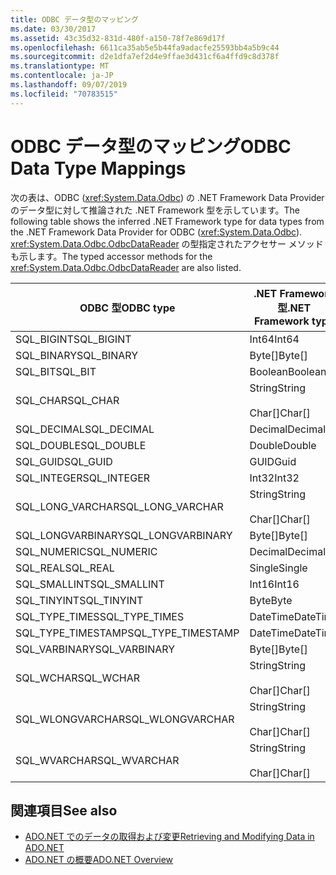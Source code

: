 ```yaml
---
title: ODBC データ型のマッピング
ms.date: 03/30/2017
ms.assetid: 43c35d32-831d-480f-a150-78f7e869d17f
ms.openlocfilehash: 6611ca35ab5e5b44fa9adacfe25593bb4a5b9c44
ms.sourcegitcommit: d2e1dfa7ef2d4e9ffae3d431cf6a4ffd9c8d378f
ms.translationtype: MT
ms.contentlocale: ja-JP
ms.lasthandoff: 09/07/2019
ms.locfileid: "70783515"
---
```

# <a name="odbc-data-type-mappings"></a><span data-ttu-id="07218-102">ODBC データ型のマッピング</span><span class="sxs-lookup"><span data-stu-id="07218-102">ODBC Data Type Mappings</span></span>
<span data-ttu-id="07218-103">次の表は、ODBC (<xref:System.Data.Odbc>) の .NET Framework Data Provider のデータ型に対して推論された .NET Framework 型を示しています。</span><span class="sxs-lookup"><span data-stu-id="07218-103">The following table shows the inferred .NET Framework type for data types from the .NET Framework Data Provider for ODBC (<xref:System.Data.Odbc>).</span></span> <span data-ttu-id="07218-104"><xref:System.Data.Odbc.OdbcDataReader> の型指定されたアクセサー メソッドも示します。</span><span class="sxs-lookup"><span data-stu-id="07218-104">The typed accessor methods for the <xref:System.Data.Odbc.OdbcDataReader> are also listed.</span></span>  
  
|<span data-ttu-id="07218-105">ODBC 型</span><span class="sxs-lookup"><span data-stu-id="07218-105">ODBC type</span></span>|<span data-ttu-id="07218-106">.NET Framework 型</span><span class="sxs-lookup"><span data-stu-id="07218-106">.NET Framework type</span></span>|<span data-ttu-id="07218-107">.NET Framework 型指定されたアクセサー</span><span class="sxs-lookup"><span data-stu-id="07218-107">.NET Framework typed accessor</span></span>|  
|---------------|----------------------------------------------------------------------|--------------------------------------------------------------------------------|  
|<span data-ttu-id="07218-108">SQL_BIGINT</span><span class="sxs-lookup"><span data-stu-id="07218-108">SQL_BIGINT</span></span>|<span data-ttu-id="07218-109">Int64</span><span class="sxs-lookup"><span data-stu-id="07218-109">Int64</span></span>|<span data-ttu-id="07218-110">GetInt64()</span><span class="sxs-lookup"><span data-stu-id="07218-110">GetInt64()</span></span>|  
|<span data-ttu-id="07218-111">SQL_BINARY</span><span class="sxs-lookup"><span data-stu-id="07218-111">SQL_BINARY</span></span>|<span data-ttu-id="07218-112">Byte[]</span><span class="sxs-lookup"><span data-stu-id="07218-112">Byte[]</span></span>|<span data-ttu-id="07218-113">GetBytes()</span><span class="sxs-lookup"><span data-stu-id="07218-113">GetBytes()</span></span>|  
|<span data-ttu-id="07218-114">SQL_BIT</span><span class="sxs-lookup"><span data-stu-id="07218-114">SQL_BIT</span></span>|<span data-ttu-id="07218-115">Boolean</span><span class="sxs-lookup"><span data-stu-id="07218-115">Boolean</span></span>|<span data-ttu-id="07218-116">GetBoolean()</span><span class="sxs-lookup"><span data-stu-id="07218-116">GetBoolean()</span></span>|  
|<span data-ttu-id="07218-117">SQL_CHAR</span><span class="sxs-lookup"><span data-stu-id="07218-117">SQL_CHAR</span></span>|<span data-ttu-id="07218-118">String</span><span class="sxs-lookup"><span data-stu-id="07218-118">String</span></span><br /><br /> <span data-ttu-id="07218-119">Char[]</span><span class="sxs-lookup"><span data-stu-id="07218-119">Char[]</span></span>|<span data-ttu-id="07218-120">GetString()</span><span class="sxs-lookup"><span data-stu-id="07218-120">GetString()</span></span><br /><br /> <span data-ttu-id="07218-121">GetChars()</span><span class="sxs-lookup"><span data-stu-id="07218-121">GetChars()</span></span>|  
|<span data-ttu-id="07218-122">SQL_DECIMAL</span><span class="sxs-lookup"><span data-stu-id="07218-122">SQL_DECIMAL</span></span>|<span data-ttu-id="07218-123">Decimal</span><span class="sxs-lookup"><span data-stu-id="07218-123">Decimal</span></span>|<span data-ttu-id="07218-124">GetDecimal()</span><span class="sxs-lookup"><span data-stu-id="07218-124">GetDecimal()</span></span>|  
|<span data-ttu-id="07218-125">SQL_DOUBLE</span><span class="sxs-lookup"><span data-stu-id="07218-125">SQL_DOUBLE</span></span>|<span data-ttu-id="07218-126">Double</span><span class="sxs-lookup"><span data-stu-id="07218-126">Double</span></span>|<span data-ttu-id="07218-127">GetDouble()</span><span class="sxs-lookup"><span data-stu-id="07218-127">GetDouble()</span></span>|  
|<span data-ttu-id="07218-128">SQL_GUID</span><span class="sxs-lookup"><span data-stu-id="07218-128">SQL_GUID</span></span>|<span data-ttu-id="07218-129">GUID</span><span class="sxs-lookup"><span data-stu-id="07218-129">Guid</span></span>|<span data-ttu-id="07218-130">GetGuid()</span><span class="sxs-lookup"><span data-stu-id="07218-130">GetGuid()</span></span>|  
|<span data-ttu-id="07218-131">SQL_INTEGER</span><span class="sxs-lookup"><span data-stu-id="07218-131">SQL_INTEGER</span></span>|<span data-ttu-id="07218-132">Int32</span><span class="sxs-lookup"><span data-stu-id="07218-132">Int32</span></span>|<span data-ttu-id="07218-133">GetInt32()</span><span class="sxs-lookup"><span data-stu-id="07218-133">GetInt32()</span></span>|  
|<span data-ttu-id="07218-134">SQL_LONG_VARCHAR</span><span class="sxs-lookup"><span data-stu-id="07218-134">SQL_LONG_VARCHAR</span></span>|<span data-ttu-id="07218-135">String</span><span class="sxs-lookup"><span data-stu-id="07218-135">String</span></span><br /><br /> <span data-ttu-id="07218-136">Char[]</span><span class="sxs-lookup"><span data-stu-id="07218-136">Char[]</span></span>|<span data-ttu-id="07218-137">GetString()</span><span class="sxs-lookup"><span data-stu-id="07218-137">GetString()</span></span><br /><br /> <span data-ttu-id="07218-138">GetChars()</span><span class="sxs-lookup"><span data-stu-id="07218-138">GetChars()</span></span>|  
|<span data-ttu-id="07218-139">SQL_LONGVARBINARY</span><span class="sxs-lookup"><span data-stu-id="07218-139">SQL_LONGVARBINARY</span></span>|<span data-ttu-id="07218-140">Byte[]</span><span class="sxs-lookup"><span data-stu-id="07218-140">Byte[]</span></span>|<span data-ttu-id="07218-141">GetBytes()</span><span class="sxs-lookup"><span data-stu-id="07218-141">GetBytes()</span></span>|  
|<span data-ttu-id="07218-142">SQL_NUMERIC</span><span class="sxs-lookup"><span data-stu-id="07218-142">SQL_NUMERIC</span></span>|<span data-ttu-id="07218-143">Decimal</span><span class="sxs-lookup"><span data-stu-id="07218-143">Decimal</span></span>|<span data-ttu-id="07218-144">GetDecimal()</span><span class="sxs-lookup"><span data-stu-id="07218-144">GetDecimal()</span></span>|  
|<span data-ttu-id="07218-145">SQL_REAL</span><span class="sxs-lookup"><span data-stu-id="07218-145">SQL_REAL</span></span>|<span data-ttu-id="07218-146">Single</span><span class="sxs-lookup"><span data-stu-id="07218-146">Single</span></span>|<span data-ttu-id="07218-147">GetFloat()</span><span class="sxs-lookup"><span data-stu-id="07218-147">GetFloat()</span></span>|  
|<span data-ttu-id="07218-148">SQL_SMALLINT</span><span class="sxs-lookup"><span data-stu-id="07218-148">SQL_SMALLINT</span></span>|<span data-ttu-id="07218-149">Int16</span><span class="sxs-lookup"><span data-stu-id="07218-149">Int16</span></span>|<span data-ttu-id="07218-150">GetInt16()</span><span class="sxs-lookup"><span data-stu-id="07218-150">GetInt16()</span></span>|  
|<span data-ttu-id="07218-151">SQL_TINYINT</span><span class="sxs-lookup"><span data-stu-id="07218-151">SQL_TINYINT</span></span>|<span data-ttu-id="07218-152">Byte</span><span class="sxs-lookup"><span data-stu-id="07218-152">Byte</span></span>|<span data-ttu-id="07218-153">GetByte()</span><span class="sxs-lookup"><span data-stu-id="07218-153">GetByte()</span></span>|  
|<span data-ttu-id="07218-154">SQL_TYPE_TIMES</span><span class="sxs-lookup"><span data-stu-id="07218-154">SQL_TYPE_TIMES</span></span>|<span data-ttu-id="07218-155">DateTime</span><span class="sxs-lookup"><span data-stu-id="07218-155">DateTime</span></span>|<span data-ttu-id="07218-156">GetDateTime()</span><span class="sxs-lookup"><span data-stu-id="07218-156">GetDateTime()</span></span>|  
|<span data-ttu-id="07218-157">SQL_TYPE_TIMESTAMP</span><span class="sxs-lookup"><span data-stu-id="07218-157">SQL_TYPE_TIMESTAMP</span></span>|<span data-ttu-id="07218-158">DateTime</span><span class="sxs-lookup"><span data-stu-id="07218-158">DateTime</span></span>|<span data-ttu-id="07218-159">GetDateTime()</span><span class="sxs-lookup"><span data-stu-id="07218-159">GetDateTime()</span></span>|  
|<span data-ttu-id="07218-160">SQL_VARBINARY</span><span class="sxs-lookup"><span data-stu-id="07218-160">SQL_VARBINARY</span></span>|<span data-ttu-id="07218-161">Byte[]</span><span class="sxs-lookup"><span data-stu-id="07218-161">Byte[]</span></span>|<span data-ttu-id="07218-162">GetBytes()</span><span class="sxs-lookup"><span data-stu-id="07218-162">GetBytes()</span></span>|  
|<span data-ttu-id="07218-163">SQL_WCHAR</span><span class="sxs-lookup"><span data-stu-id="07218-163">SQL_WCHAR</span></span>|<span data-ttu-id="07218-164">String</span><span class="sxs-lookup"><span data-stu-id="07218-164">String</span></span><br /><br /> <span data-ttu-id="07218-165">Char[]</span><span class="sxs-lookup"><span data-stu-id="07218-165">Char[]</span></span>|<span data-ttu-id="07218-166">GetString()</span><span class="sxs-lookup"><span data-stu-id="07218-166">GetString()</span></span><br /><br /> <span data-ttu-id="07218-167">GetChars()</span><span class="sxs-lookup"><span data-stu-id="07218-167">GetChars()</span></span>|  
|<span data-ttu-id="07218-168">SQL_WLONGVARCHAR</span><span class="sxs-lookup"><span data-stu-id="07218-168">SQL_WLONGVARCHAR</span></span>|<span data-ttu-id="07218-169">String</span><span class="sxs-lookup"><span data-stu-id="07218-169">String</span></span><br /><br /> <span data-ttu-id="07218-170">Char[]</span><span class="sxs-lookup"><span data-stu-id="07218-170">Char[]</span></span>|<span data-ttu-id="07218-171">GetString()</span><span class="sxs-lookup"><span data-stu-id="07218-171">GetString()</span></span><br /><br /> <span data-ttu-id="07218-172">GetChars()</span><span class="sxs-lookup"><span data-stu-id="07218-172">GetChars()</span></span>|  
|<span data-ttu-id="07218-173">SQL_WVARCHAR</span><span class="sxs-lookup"><span data-stu-id="07218-173">SQL_WVARCHAR</span></span>|<span data-ttu-id="07218-174">String</span><span class="sxs-lookup"><span data-stu-id="07218-174">String</span></span><br /><br /> <span data-ttu-id="07218-175">Char[]</span><span class="sxs-lookup"><span data-stu-id="07218-175">Char[]</span></span>|<span data-ttu-id="07218-176">GetString()</span><span class="sxs-lookup"><span data-stu-id="07218-176">GetString()</span></span><br /><br /> <span data-ttu-id="07218-177">GetChars()</span><span class="sxs-lookup"><span data-stu-id="07218-177">GetChars()</span></span>|  
  
## <a name="see-also"></a><span data-ttu-id="07218-178">関連項目</span><span class="sxs-lookup"><span data-stu-id="07218-178">See also</span></span>

- [<span data-ttu-id="07218-179">ADO.NET でのデータの取得および変更</span><span class="sxs-lookup"><span data-stu-id="07218-179">Retrieving and Modifying Data in ADO.NET</span></span>](retrieving-and-modifying-data.md)
- [<span data-ttu-id="07218-180">ADO.NET の概要</span><span class="sxs-lookup"><span data-stu-id="07218-180">ADO.NET Overview</span></span>](ado-net-overview.md)

